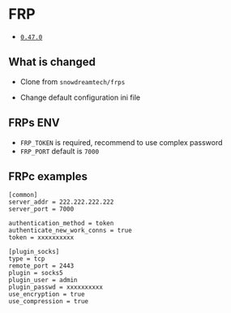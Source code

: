 # FRP

* [`0.47.0`](https://github.com/kuituoshi/docker/blob/master/FRP/0.47.0/Dockerfile)


## What is changed

* Clone from `snowdreamtech/frps`

* Change default configuration ini file



## FRPs ENV

* `FRP_TOKEN` is required, recommend to use complex password
* `FRP_PORT` default is `7000`


## FRPc examples

```editorconfig
[common]
server_addr = 222.222.222.222
server_port = 7000

authentication_method = token
authenticate_new_work_conns = true
token = xxxxxxxxxx

[plugin_socks]
type = tcp
remote_port = 2443
plugin = socks5
plugin_user = admin
plugin_passwd = xxxxxxxxxx
use_encryption = true
use_compression = true
```